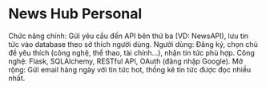 # News Hub Personal
Chức năng chính: Gửi yêu cầu đến API bên thứ ba (VD: NewsAPI), lưu tin tức vào database theo sở thích người dùng.
Người dùng: Đăng ký, chọn chủ đề yêu thích (công nghệ, thể thao, tài chính...), nhận tin tức phù hợp.
Công nghệ: Flask, SQLAlchemy, RESTful API, OAuth (đăng nhập Google).
Mở rộng: Gửi email hàng ngày với tin tức hot, thống kê tin tức được đọc nhiều nhất.

